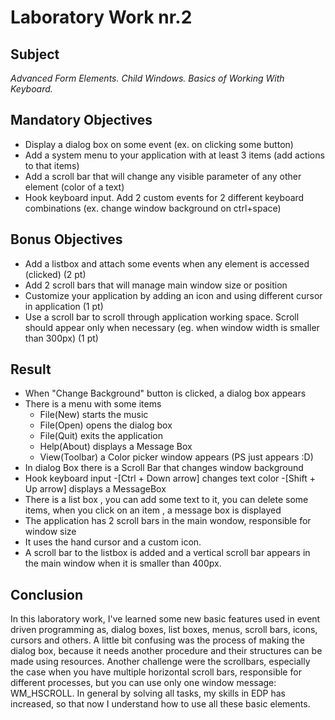 # Laboratory Work nr.2
## Subject
_Advanced Form Elements. Child Windows. Basics of Working With Keyboard._

## Mandatory Objectives
* Display a dialog box on some event (ex. on clicking some button)
* Add a system menu to your application with at least 3 items (add actions to that items)
* Add a scroll bar that will change any visible parameter of any other element (color of a text)
* Hook keyboard input. Add 2 custom events for 2 different keyboard combinations (ex. change window background on ctrl+space)

## Bonus Objectives
* Add a listbox and attach some events when any element is accessed (clicked) (2 pt)
* Add 2 scroll bars that will manage main window size or position
* Customize your application by adding an icon and using different cursor in application (1 pt)
* Use a scroll bar to scroll through application working space. Scroll should appear only when necessary (eg. when window width is smaller than 300px) (1 pt)

## Result
* When "Change Background" button is clicked, a dialog box appears
* There is a menu with some items
  - File(New) starts the music
  - File(Open) opens the dialog box
  - File(Quit) exits the application
  - Help(About) displays a Message Box
  - View(Toolbar) a Color picker window appears (PS just appears :D)
 * In dialog Box there is a Scroll Bar that changes window background
 * Hook keyboard input
  -[Ctrl + Down arrow]  changes text color
  -[Shift + Up arrow] displays a MessageBox
 * There is a list box , you can add some text to it, you can delete some items, when you click on an item , a message box is displayed
 * The application has 2 scroll bars in the main wondow, responsible for window size
 * It uses the hand cursor and a custom icon.
 * A scroll bar to the listbox is added and a vertical scroll bar appears in the main window when it is smaller than 400px. 
  
  ## Conclusion
  In this laboratory work, I've learned some new basic features used in event driven programming as, dialog boxes, list boxes, menus, scroll bars,
  icons, cursors and others. A little bit confusing was the process of making the dialog box, because it needs another procedure and their structures
  can be made using resources. Another challenge were the scrollbars, especially the case when you have multiple horizontal scroll bars,
  responsible for different processes, but you can use only one window message: WM_HSCROLL.
  In general by solving all tasks, my skills in EDP has increased, so that now I understand how to use all these basic elements. 
  
    
